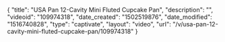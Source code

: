 {
    "title": "USA Pan 12-Cavity Mini Fluted Cupcake Pan",
    "description": "",
    "videoid": "109974318",
    "date_created": "1502519876",
    "date_modified": "1516740828",
    "type": "captivate",
    "layout": "video",
    "url": "\/v\/usa-pan-12-cavity-mini-fluted-cupcake-pan\/109974318"
}